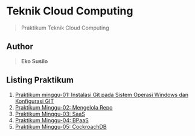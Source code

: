 # Teknik Cloud Computing

> Praktikum Teknik Cloud Computing

## Author

> **Eko Susilo**

## Listing Praktikum

1. [Praktikum minggu-01: Instalasi Git pada Sistem Operasi Windows dan Konfigurasi GIT](minggu-01/README.md)
2. [Praktikum Minggu-02: Mengelola Repo](minggu-02/README.md)
3. [Praktikum Minggu-03: SaaS](minggu-03/README.md)
4. [Praktikum Minggu-04: BPaaS](minggu-04/README.md)
5. [Praktikum Minggu-05: CockroachDB](minggu-05/README.md)
